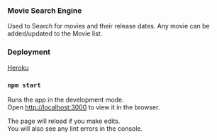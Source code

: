 ### Movie Search Engine

Used to Search for movies and their release dates.
Any movie can be added/updated to the Movie list.

### Deployment
[Heroku](https://moviesearchengine.herokuapp.com/)

### `npm start`

Runs the app in the development mode.<br>
Open [http://localhost:3000](http://localhost:3000) to view it in the browser.

The page will reload if you make edits.<br>
You will also see any lint errors in the console.
